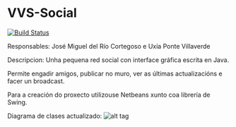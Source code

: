 # VVS-Social
[![Build Status](https://travis-ci.org/heishiro-slash/VVS-Social.svg?branch=master)](https://travis-ci.org/heishiro-slash/VVS-Social)

Responsables: José Miguel del Río Cortegoso e Uxía Ponte Villaverde

Descripcion: Unha pequena red social con interface gráfica escrita en Java.

Permite engadir amigos, publicar no muro, ver as últimas actualizacións e facer un broadcast.

Para a creación do proxecto utilizouse Netbeans xunto coa librería de Swing.

Diagrama de clases actualizado:
![alt tag](https://rawgit.com/heishiro-slash/VVS-Social/master/diagrama.svg)
